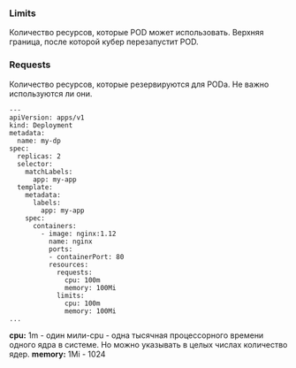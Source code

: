 ### Limits
Количество ресурсов, которые POD может использовать. Верхняя граница, после которой кубер перезапустит POD.

### Requests
Количество ресурсов, которые резервируются для PODа. Не важно используются ли они.

```
---
apiVersion: apps/v1
kind: Deployment
metadata:
  name: my-dp
spec:
  replicas: 2
  selector:
    matchLabels:
      app: my-app
  template:
    metadata:
      labels:
        app: my-app
    spec:
      containers:
        - image: nginx:1.12
          name: nginx
          ports:
          - containerPort: 80
          resources:
            requests:
              cpu: 100m
              memory: 100Mi
            limits:
              cpu: 100m
              memory: 100Mi
...
```
**cpu:** 1m - один мили-cpu - одна тысячная процессорного времени одного ядра в системе. Но можно указывать в целых числах количество ядер.
**memory:** 1Mi - 1024